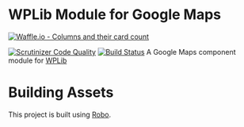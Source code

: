 # WPLib Module for Google Maps
[![Waffle.io - Columns and their card count](https://badge.waffle.io/clubdeuce/wplib-olm-google-maps.svg?columns=all)](https://waffle.io/clubdeuce/wplib-olm-google-maps)

[![Scrutinizer Code Quality](https://scrutinizer-ci.com/g/clubdeuce/wplib-olm-google-maps/badges/quality-score.png?b=master)](https://scrutinizer-ci.com/g/clubdeuce/wplib-olm-google-maps/?branch=master)
[![Build Status](https://travis-ci.org/clubdeuce/wplib-olm-google-maps.svg?branch=master)](https://travis-ci.org/clubdeuce/wplib-olm-google-maps)
A Google Maps component module for [WPLib](https://github.com/wplib/wplib)


# Building Assets
This project is built using [Robo](https://robo.li).
